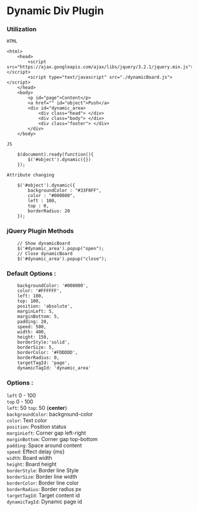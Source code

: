 # Dynamic Div Plugin

### Utilization

``HTML``
```
<html>
    <head>
        <script src="https://ajax.googleapis.com/ajax/libs/jquery/3.2.1/jquery.min.js"></script>
        <script type="text/javascript" src="./dynamicBoard.js"></script>
    </head>
    <body>
        <p id="page">Content</p>
        <a href="" id="object">Push</a>
        <div id="dynamic_area>
            <div class="head"> </div>
            <div class="body"> </div>
            <div class="footer"> </div>
        </div>
    </body>
```
``JS``
```
    $(document).ready(function(){
        $('#object').dynamic({}) 
    });
```

``Attribute changing``

```
    $('#object').dynamic({
        backgroundColor : "#33F0FF",
        color : "#000000",
        left : 100,
        top : 0,
        borderRadius: 20
    });
```

### jQuery Plugin Methods
```
    // Show dynamicBoard
    $('#dynamic_area').popup("open"); 
    // Close dynamicBoard
    $('#dynamic_area').popup("close");
```

### Default Options : 
```
    backgroundColor: '#000000',
    color: '#FFFFFF',
    left: 100,
    top: 100,
    position: 'absolute',
    marginLeft: 5,
    marginBottom: 5,
    padding: 20,
    speed: 500,
    width: 400,
    height: 150,
    borderStyle:'solid',
    borderSize: 5,
    borderColor: '#FDDDDD',
    borderRadius: 0,
    targetTagId: 'page',
    dynamicTagId: 'dynamic_area'
```

### Options : 

``left`` 0 - 100 <br> 
``top`` 0 - 100 <br>
``left``: 50 ``top``: 50 {**center**} <br>
``backgroundColor``: background-color <br>
``color``: Text color <br>
``position``: Position status <br>
``marginLeft``: Corner gap left-right <br>
``marginBottom``: Corner gap top-bottom <br>
``padding``: Space around content <br>
``speed``: Effect delay {ms} <br>
``width``: Board width <br>
``height``: Board height <br>
``borderStyle``: Border line Style <br>
``borderSize``: Border line width <br>
``borderColor``: Border line color <br>
``borderRadius``: Border radius px <br>
``targetTagId``: Target content id <br>
``dynamicTagId``: Dynamic page id <br>